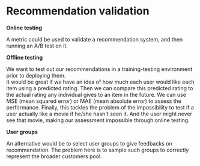 # Recommendation validation

**Online testing**

A metric could be used to validate a recommendation system, and then running an A/B test on it.


**Offline testing**

We want to test out our recommendations in a training-testing environment prior to deploying them. <br/>
It would be great if we have an idea of how much each user would like each item using a predicted rating. Then we can compare this predicted rating to the actual rating any individual gives to an item in the future. We can use MSE (mean squared error) or MAE (mean absolute error) to assess the performance. Finally, this tackles the problem of the impossibility to test if a user actually like a movie if he/she hasn't seen it. And the user might never see that movie, making our assessment impossible through online testing.

**User groups**

An alternative would be to select user groups to give feedbacks on recommendation. The problem here is to sample such groups to correctly represent the broader customers pool.